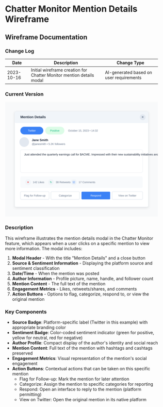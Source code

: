 # Chatter Monitor Mention Details Wireframe

## Wireframe Documentation

### Change Log

| Date | Description | Change Type |
|------|-------------|-------------|
| 2023-10-16 | Initial wireframe creation for Chatter Monitor mention details modal | AI-generated based on user requirements |

### Current Version

![Chatter Monitor Mention Details Wireframe](./chatter-monitor-mention-details.svg)

### Description

This wireframe illustrates the mention details modal in the Chatter Monitor feature, which appears when a user clicks on a specific mention to view more information. The modal includes:

1. **Modal Header** - With the title "Mention Details" and a close button
2. **Source & Sentiment Information** - Displaying the platform source and sentiment classification
3. **Date/Time** - When the mention was posted
4. **Author Information** - Profile picture, name, handle, and follower count
5. **Mention Content** - The full text of the mention
6. **Engagement Metrics** - Likes, retweets/shares, and comments
7. **Action Buttons** - Options to flag, categorize, respond to, or view the original mention

### Key Components

- **Source Badge**: Platform-specific label (Twitter in this example) with appropriate branding color
- **Sentiment Badge**: Color-coded sentiment indicator (green for positive, yellow for neutral, red for negative)
- **Author Profile**: Compact display of the author's identity and social reach
- **Mention Content**: Full text of the mention with hashtags and cashtags preserved
- **Engagement Metrics**: Visual representation of the mention's social engagement
- **Action Buttons**: Contextual actions that can be taken on this specific mention
  - Flag for Follow-up: Mark the mention for later attention
  - Categorize: Assign the mention to specific categories for reporting
  - Respond: Open an interface to reply to the mention (platform permitting)
  - View on Twitter: Open the original mention in its native platform
